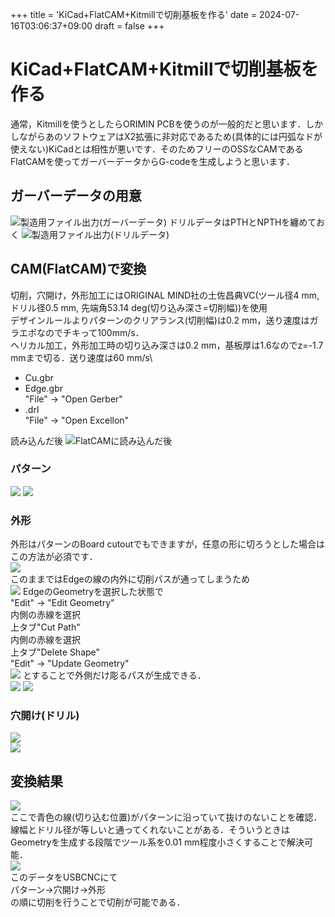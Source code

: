 +++
title = 'KiCad+FlatCAM+Kitmillで切削基板を作る'
date = 2024-07-16T03:06:37+09:00
draft = false
+++
# KiCad+FlatCAM+Kitmillで切削基板を作る
通常，Kitmillを使うとしたらORIMIN PCBを使うのが一般的だと思います．しかしながらあのソフトウェアはX2拡張に非対応であるため(具体的には円弧なドが使えない)KiCadとは相性が悪いです．そのためフリーのOSSなCAMであるFlatCAMを使ってガーバーデータからG-codeを生成しようと思います．

## ガーバーデータの用意
![製造用ファイル出力(ガーバーデータ)](./fig/1_gerber.png "ガーバーデータ")
ドリルデータはPTHとNPTHを纏めておく
![製造用ファイル出力(ドリルデータ)](./fig/2_drill.png "ドリルデータ")

## CAM(FlatCAM)で変換
切削，穴開け，外形加工にはORIGINAL MIND社の土佐昌典VC(ツール径4 mm,ドリル径0.5 mm, 先端角53.14 deg(切り込み深さ=切削幅))を使用\
デザインルールよりパターンのクリアランス(切削幅)は0.2 mm，送り速度はガラエポなのでチキって100mm/s．\
ヘリカル加工，外形加工時の切り込み深さは0.2 mm，基板厚は1.6なのでz=-1.7 mmまで切る．送り速度は60 mm/s\

- Cu.gbr
- Edge.gbr\
"File" → "Open Gerber"
- .drl\
"File" → "Open Excellon"


読み込んだ後
![FlatCAMに読み込んだ後](./fig/3_flatcam.png "読み込み後")

### パターン
![](./fig/4_CuGerber.png "")
![](./fig/5_CuGeo.png "")

### 外形
外形はパターンのBoard cutoutでもできますが，任意の形に切ろうとした場合はこの方法が必須です．\
![](./fig/6_EdgeGerber.png "")\
このままではEdgeの線の内外に切削パスが通ってしまうため\
![](./fig/7_EdgeBef.png "")
EdgeのGeometryを選択した状態で\
"Edit" → "Edit Geometry"\
内側の赤線を選択\
上タブ"Cut Path"\
内側の赤線を選択\
上タブ"Delete Shape"\
"Edit" → "Update Geometry"\
![](./fig/8_EdgeAf.png "")
とすることで外側だけ彫るパスが生成できる．\
![](./fig/9_EdgeGeo.png "")
![](./fig/10_EdgePath.png "")

### 穴開け(ドリル)
![](./fig/11_DrilEx.png "")\
![](./fig/12_DrilGeo.png "")

## 変換結果
![](./fig/13_result.png "")\
ここで青色の線(切り込む位置)がパターンに沿っていて抜けのないことを確認．\
線幅とドリル径が等しいと通ってくれないことがある．そういうときはGeometryを生成する段階でツール系を0.01 mm程度小さくすることで解決可能．\
![](./fig/14_outfile.png "")\
このデータをUSBCNCにて\
パターン→穴開け→外形\
の順に切削を行うことで切削が可能である．